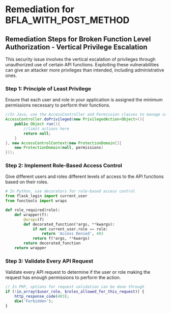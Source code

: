# Remediation for BFLA_WITH_POST_METHOD

## Remediation Steps for Broken Function Level Authorization - Vertical Privilege Escalation

This security issue involves the vertical escalation of privileges through unauthorized use of certain API functions. Exploiting these vulnerabilities can give an attacker more privileges than intended, including administrative ones.

### Step 1: Principle of Least Privilege
Ensure that each user and role in your application is assigned the minimum permissions necessary to perform their functions.

```java
//In Java, use the AccessController and Permission classes to manage user permissions.
AccessController.doPrivileged(new PrivilegedAction<Object>(){
    public Object run(){
        //limit actions here
        return null;
    }
}, new AccessControlContext(new ProtectionDomain[]{
    new ProtectionDomain(null, permissions)
}));
```

### Step 2: Implement Role-Based Access Control

Give different users and roles different levels of access to the API functions based on their roles.

```python
# In Python, use decorators for role-based access control
from flask_login import current_user
from functools import wraps

def role_required(role):
    def wrapper(f):
        @wraps(f)
        def decorated_function(*args, **kwargs):
            if not current_user.role == role:
                return 'Access Denied', 403
            return f(*args, **kwargs)
        return decorated_function
    return wrapper
```

### Step 3: Validate Every API Request 

Validate every API request to determine if the user or role making the request has enough permissions to perform the action.

```php
// In PHP, options for request validation can be done through
if (!in_array($user_role, $roles_allowed_for_this_request)) {
    http_response_code(403);
    die('Forbidden');
}
```